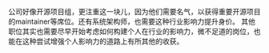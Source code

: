 公司好像开源项目组，更注重这一块儿，因为他们需要名气，以获得重要开源项目的maintainer等席位。还有系统架构师，也需要这种行业影响力提升身价。
其他职位其实也需要尽早开始考虑如何构建个人在行业的影响力，微不足道的岗位，也能在这种尝试增强个人影响力的道路上有所其他的收获。